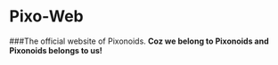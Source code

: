 # Pixo-Web

###The official website of Pixonoids.
**Coz we belong to Pixonoids and Pixonoids belongs to us!**
